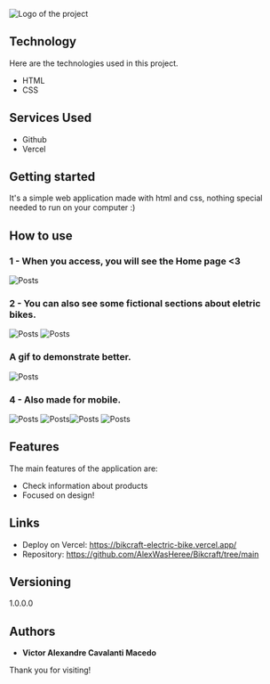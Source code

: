 ![Logo of the project](https://github.com/AlexWasHeree/Bikcraft/blob/main/public/readme/logo.png)

## Technology

Here are the technologies used in this project.

- HTML
- CSS

## Services Used

- Github
- Vercel

## Getting started

It's a simple web application made with html and css, nothing special needed to run on your computer :)

## How to use

### 1 - When you access, you will see the Home page <3

![Posts](https://github.com/AlexWasHeree/Bikcraft/blob/main/public/readme/intro.png)

### 2 - You can also see some fictional sections about eletric bikes.

![Posts](https://github.com/AlexWasHeree/Bikcraft/blob/main/public/readme/section_1.png)
![Posts](https://github.com/AlexWasHeree/Bikcraft/blob/main/public/readme/section_2.png)

### A gif to demonstrate better.

![Posts](https://github.com/AlexWasHeree/Bikcraft/blob/main/public/readme/gif_home.gif)

### 4 - Also made for mobile.

![Posts](https://github.com/AlexWasHeree/Bikcraft/blob/main/public/readme/gif_mobile.gif)
![Posts](https://github.com/AlexWasHeree/Bikcraft/blob/main/public/readme/intro_mobile.png)![Posts](https://github.com/AlexWasHeree/Bikcraft/blob/main/public/readme/bikes_mobile.png)
![Posts](https://github.com/AlexWasHeree/Bikcraft/blob/main/public/readme/section_1_mobile.png)


## Features

The main features of the application are:

- Check information about products
- Focused on design!

## Links

- Deploy on Vercel: https://bikcraft-electric-bike.vercel.app/
- Repository: https://github.com/AlexWasHeree/Bikcraft/tree/main

## Versioning

1.0.0.0

## Authors

- **Victor Alexandre Cavalanti Macedo**

Thank you for visiting!
